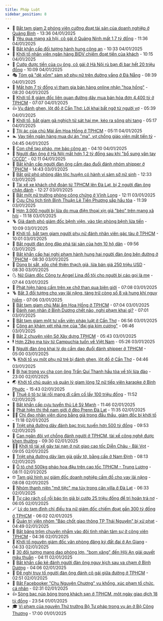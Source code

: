 ```yaml
---
title: Pháp Luật
sidebar_position: 8
---
```


<!-- dantri-phap-luat:START -->
- 🌊 [Bắt tạm giam 2 phóng viên cưỡng đoạt tài sản của doanh nghiệp ở Quảng Bình](https://dantri.com.vn/phap-luat/bat-tam-giam-2-phong-vien-cuong-doat-tai-san-cua-doanh-nghiep-o-quang-binh-20250104194529953.htm) - 13:36 04/01/2025
- 🐲 [Yêu qua mạng xã hội, cô gái ở Quảng Ninh mất 1,7 tỷ đồng](https://dantri.com.vn/phap-luat/yeu-qua-mang-xa-hoi-co-gai-o-quang-ninh-mat-17-ty-dong-20250104182254272.htm) - 11:36 04/01/2025
- 🌁 [Bắt khẩn cấp đối tượng hành hung công an](https://dantri.com.vn/phap-luat/bat-khan-cap-doi-tuong-hanh-hung-cong-an-20250104170032033.htm) - 10:33 04/01/2025
- 🎃 [Khởi tố nhân viên ngân hàng BIDV chiếm đoạt tiền của khách](https://dantri.com.vn/phap-luat/khoi-to-nhan-vien-ngan-hang-bidv-chiem-doat-tien-cua-khach-20250104162013555.htm) - 10:15 04/01/2025
- 🦅 [Cướp được tiền của cụ ông, cô gái ở Hà Nội rủ bạn đi bar hết 20 triệu đồng](https://dantri.com.vn/phap-luat/cuop-duoc-tien-cua-cu-ong-co-gai-o-ha-noi-ru-ban-di-bar-het-20-trieu-dong-20250104162632520.htm) - 10:09 04/01/2025
- 🎭 [Tóm gã &quot;dê xồm&quot; sàm sỡ phụ nữ trên đường vắng ở Đà Nẵng](https://dantri.com.vn/phap-luat/tom-ga-de-xom-sam-so-phu-nu-tren-duong-vang-o-da-nang-20250104152432817.htm) - 08:39 04/01/2025
- 🤗 [Mất hơn 7 tỷ đồng vì tham gia bán hàng online nhận &quot;hoa hồng&quot;](https://dantri.com.vn/phap-luat/mat-hon-7-ty-dong-vi-tham-gia-ban-hang-online-nhan-hoa-hong-20250104131824483.htm) - 08:20 04/01/2025
- 🚀 [Khởi tố 8 giám đốc liên quan đường dây mua bán hóa đơn 4.400 tỷ ở TPHCM](https://dantri.com.vn/phap-luat/khoi-to-8-giam-doc-lien-quan-duong-day-mua-ban-hoa-don-4400-ty-o-tphcm-20250104134633265.htm) - 07:07 04/01/2025
- 👍 [Vụ đánh ghen, lột đồ ở Cần Thơ: Lời khai bất ngờ từ người vợ](https://dantri.com.vn/phap-luat/vu-danh-ghen-lot-do-o-can-tho-loi-khai-bat-ngo-tu-nguoi-vo-20250104122040298.htm) - 05:39 04/01/2025
- 🧐 [Khởi tố, bắt giam gã nghịch tử sát hại mẹ, kéo ra sông phi tang](https://dantri.com.vn/phap-luat/khoi-to-bat-giam-ga-nghich-tu-sat-hai-me-keo-ra-song-phi-tang-20250104113656706.htm) - 05:17 04/01/2025
- 🫶 [Tội ác của chủ Mái ấm Hoa Hồng ở TPHCM](https://dantri.com.vn/phap-luat/toi-ac-cua-chu-mai-am-hoa-hong-o-tphcm-20250103142110205.htm) - 05:11 04/01/2025
- 🏊 [Vay tiền ngân hàng mua dự án &quot;ma&quot;, vợ chồng giáo viên mất tiền tỷ](https://dantri.com.vn/phap-luat/vay-tien-ngan-hang-mua-du-an-ma-vo-chong-giao-vien-mat-tien-ty-20250104104107815.htm) - 04:45 04/01/2025
- 🌋 [Con chế tạo pháo, mẹ báo công an](https://dantri.com.vn/phap-luat/con-che-tao-phao-me-bao-cong-an-20250104104455531.htm) - 04:10 04/01/2025
- 👹 [Người đàn ông ở Hà Nội mất hơn 1,2 tỷ đồng sau khi &quot;bổ sung vân tay CCCD&quot;](https://dantri.com.vn/phap-luat/nguoi-dan-ong-o-ha-noi-mat-hon-12-ty-dong-sau-khi-bo-sung-van-tay-cccd-20250104085437299.htm) - 02:11 04/01/2025
- 🫣 [Bắt khẩn cấp người đàn ông cầm dao đuổi đánh nhóm shipper ở TPHCM](https://dantri.com.vn/phap-luat/bat-khan-cap-nguoi-dan-ong-cam-dao-duoi-danh-nhom-shipper-o-tphcm-20250103213835912.htm) - 14:43 03/01/2025
- 🎃 [Bắt giữ phó phòng dân tộc huyện có hành vi sàm sỡ nữ sinh](https://dantri.com.vn/phap-luat/bat-giu-pho-phong-dan-toc-huyen-co-hanh-vi-sam-so-nu-sinh-20250103175104591.htm) - 12:33 03/01/2025
- 🌝 [Tài xế xe khách chở đoàn từ TPHCM lên Đà Lạt, bị 2 người đàn ông chặn đánh](https://dantri.com.vn/phap-luat/tai-xe-xe-khach-cho-doan-tu-tphcm-len-da-lat-bi-2-nguoi-dan-ong-chan-danh-20250103185752488.htm) - 12:27 03/01/2025
- 🚀 [Bắt một nữ trưởng phòng công chứng ở Vĩnh Long](https://dantri.com.vn/phap-luat/bat-mot-nu-truong-phong-cong-chung-o-vinh-long-20250103174823233.htm) - 12:11 03/01/2025
- 🥷 [Cựu Chủ tịch tỉnh Bình Thuận Lê Tiến Phương sắp hầu tòa](https://dantri.com.vn/phap-luat/cuu-chu-tich-tinh-binh-thuan-le-tien-phuong-sap-hau-toa-20250103183207997.htm) - 11:39 03/01/2025
- 👺 [Hơn 3.000 người bị lừa do mua điện thoại xịn giá &quot;bèo&quot; trên mạng xã hội](https://dantri.com.vn/phap-luat/hon-3000-nguoi-bi-lua-do-mua-dien-thoai-xin-gia-beo-tren-mang-xa-hoi-20250103175415507.htm) - 11:18 03/01/2025
- 🪜 [Giả danh phó giám đốc bệnh viện, vào tận phòng bệnh lừa tiền](https://dantri.com.vn/phap-luat/gia-danh-pho-giam-doc-benh-vien-vao-tan-phong-benh-lua-tien-20250103163019090.htm) - 10:09 03/01/2025
- 🦄 [Khởi tố, bắt tạm giam người phụ nữ đánh nhân viên gác tàu ở TPHCM](https://dantri.com.vn/phap-luat/khoi-to-bat-tam-giam-nguoi-phu-nu-danh-nhan-vien-gac-tau-o-tphcm-20250103165322817.htm) - 10:01 03/01/2025
- 🦍 [Bắt người đàn ông đập phá tài sản của hơn 10 hộ dân](https://dantri.com.vn/phap-luat/bat-nguoi-dan-ong-dap-pha-tai-san-cua-hon-10-ho-dan-20250103164352712.htm) - 09:56 03/01/2025
- 🌁 [Bắt khẩn cấp hai nghi phạm hành hung hai người đàn ông bên đường ở TPHCM](https://dantri.com.vn/phap-luat/bat-khan-cap-hai-nghi-pham-hanh-hung-hai-nguoi-dan-ong-ben-duong-o-tphcm-20250103152308726.htm) - 08:30 03/01/2025
- 💯 [Dùng bi sắt, xốp chế thiên thạch giả, lừa bán  giá 250 triệu USD](https://dantri.com.vn/phap-luat/dung-bi-sat-xop-che-thien-thach-gia-lua-ban-gia-250-trieu-usd-20250103133140406.htm) - 08:30 03/01/2025
- 🌜 [Nữ Giám đốc Công ty Angel Lina đổ tội cho người bị cáo gọi là mẹ](https://dantri.com.vn/phap-luat/nu-giam-doc-cong-ty-angel-lina-do-toi-cho-nguoi-bi-cao-goi-la-me-20250103123405806.htm) - 07:44 03/01/2025
- 👹 [Phát hiện hàng cấm trên xe chở than qua biên giới](https://dantri.com.vn/phap-luat/phat-hien-hang-cam-tren-xe-cho-than-qua-bien-gioi-20250103120817746.htm) - 07:08 03/01/2025
- 🪜 [Bắt 3 đối tượng cho vay lãi nặng, tàng trữ còng số 8 và hung khí nguy hiểm](https://dantri.com.vn/phap-luat/bat-3-doi-tuong-cho-vay-lai-nang-tang-tru-cong-so-8-va-hung-khi-nguy-hiem-20250103123637955.htm) - 07:06 03/01/2025
- 🦩 [Bắt tạm giam chủ Mái ấm Hoa Hồng ở TPHCM](https://dantri.com.vn/phap-luat/bat-tam-giam-chu-mai-am-hoa-hong-o-tphcm-20250103135713709.htm) - 07:04 03/01/2025
- 💂 [Đánh nạn nhân ở Bình Dương chết não, nghi phạm khai gì?](https://dantri.com.vn/phap-luat/danh-nan-nhan-o-binh-duong-chet-nao-nghi-pham-khai-gi-20250103134828618.htm) - 07:01 03/01/2025
- 💃 [Bắt tạm giam một tư vấn viên pháp luật ở Cần Thơ](https://dantri.com.vn/phap-luat/bat-tam-giam-mot-tu-van-vien-phap-luat-o-can-tho-20250103124513653.htm) - 06:56 03/01/2025
- 🧐 [Công an khám xét nhà mẹ của &quot;đại gia kim cương&quot;](https://dantri.com.vn/phap-luat/cong-an-kham-xet-nha-me-cua-dai-gia-kim-cuong-20250103131045303.htm) - 06:46 03/01/2025
- 🤗 [Bắt 2 chuyên viên Sở Xây dựng TPHCM](https://dantri.com.vn/phap-luat/bat-2-chuyen-vien-so-xay-dung-tphcm-20250103123403793.htm) - 05:43 03/01/2025
- 🕴 [Hơn 22kg ma túy từ Campuchia tuồn về Việt Nam](https://dantri.com.vn/phap-luat/hon-22kg-ma-tuy-tu-campuchia-tuon-ve-viet-nam-20250103114050137.htm) - 05:26 03/01/2025
- 🐎 [Người đàn ông khai lý do cầm dao đuổi đánh shipper ở TPHCM](https://dantri.com.vn/phap-luat/nguoi-dan-ong-khai-ly-do-cam-dao-duoi-danh-shipper-o-tphcm-20250103113105258.htm) - 05:00 03/01/2025
- 🪜 [Khởi tố vụ một phụ nữ trẻ bị đánh ghen, lột đồ ở Cần Thơ](https://dantri.com.vn/phap-luat/khoi-to-vu-mot-phu-nu-tre-bi-danh-ghen-lot-do-o-can-tho-20250103111329165.htm) - 04:46 03/01/2025
- 🤭 [Bị hại trong vụ cha con ông Trần Quí Thanh hầu tòa về tội lừa đảo](https://dantri.com.vn/phap-luat/bi-hai-trong-vu-cha-con-ong-tran-qui-thanh-hau-toa-ve-toi-lua-dao-20241231144319329.htm) - 23:00 02/01/2025
- 🌏 [Khởi tố chủ quán và quản lý giam lỏng 12 nữ tiếp viên karaoke ở Bình Phước](https://dantri.com.vn/phap-luat/khoi-to-chu-quan-va-quan-ly-giam-long-12-nu-tiep-vien-karaoke-o-binh-phuoc-20250102194650703.htm) - 15:43 02/01/2025
- 🎃 [Thuê ô tô tự lái rồi mang đi cầm cố lấy 100 triệu đồng](https://dantri.com.vn/phap-luat/thue-o-to-tu-lai-roi-mang-di-cam-co-lay-100-trieu-dong-20250102163946816.htm) - 11:52 02/01/2025
- 🗽 [Bắt khẩn cấp cựu tuyển thủ Lê Sỹ Mạnh](https://dantri.com.vn/phap-luat/bat-khan-cap-cuu-tuyen-thu-le-sy-manh-20250102184332342.htm) - 11:46 02/01/2025
- 🌁 [Phát hiện thi thể nam giới ở đèo Prenn Đà Lạt](https://dantri.com.vn/phap-luat/phat-hien-thi-the-nam-gioi-o-deo-prenn-da-lat-20250102162948549.htm) - 11:35 02/01/2025
- 🧑‍💻 [Chỉ đạo nhân viên dùng bằng giả trong đấu thầu, giám đốc bị khởi tố](https://dantri.com.vn/phap-luat/chi-dao-nhan-vien-dung-bang-gia-trong-dau-thau-giam-doc-bi-khoi-to-20250102171705777.htm) - 11:18 02/01/2025
- 🌮 [Triệt phá đường dây đánh bạc trực tuyến hơn 500 tỷ đồng](https://dantri.com.vn/phap-luat/triet-pha-duong-day-danh-bac-truc-tuyen-hon-500-ty-dong-20250102164954408.htm) - 09:53 02/01/2025
- 🤗 [Can ngăn đôi vợ chồng đánh người ở TPHCM, tài xế công nghệ được khen thưởng](https://dantri.com.vn/phap-luat/can-ngan-doi-vo-chong-danh-nguoi-o-tphcm-tai-xe-cong-nghe-duoc-khen-thuong-20250102162240549.htm) - 09:30 02/01/2025
- 👨‍🏫 [Khởi tố tài xế gây tai nạn ở nút giao cao tốc Diễn Châu - Bãi Vọt](https://dantri.com.vn/phap-luat/khoi-to-tai-xe-gay-tai-nan-o-nut-giao-cao-toc-dien-chau-bai-vot-20250102154328263.htm) - 09:05 02/01/2025
- 🎉 [Triệt phá đường dây làm giả giấy tờ, bằng cấp ở Nam Định](https://dantri.com.vn/phap-luat/triet-pha-duong-day-lam-gia-giay-to-bang-cap-o-nam-dinh-20250102143511102.htm) - 08:13 02/01/2025
- 🤗 [Ô tô chở 500kg pháo hoa đậu trên cao tốc TPHCM - Trung Lương](https://dantri.com.vn/phap-luat/o-to-cho-500kg-phao-hoa-dau-tren-cao-toc-tphcm-trung-luong-20250102145625194.htm) - 08:11 02/01/2025
- 🤓 [Tạm giữ hình sự giám đốc doanh nghiệp cầm đồ cho vay lãi nặng](https://dantri.com.vn/phap-luat/tam-giu-hinh-su-giam-doc-doanh-nghiep-cam-do-cho-vay-lai-nang-20250102142402618.htm) - 08:08 02/01/2025
- 👹 [Nhóm thanh niên &quot;mở tiệc&quot; ma túy trong căn villa ở Đà Lạt](https://dantri.com.vn/phap-luat/nhom-thanh-nien-mo-tiec-ma-tuy-trong-can-villa-o-da-lat-20250102120140712.htm) - 06:33 02/01/2025
- 🐘 [Tự cào rách cổ rồi báo tin giả bị cướp 25 triệu đồng để trì hoãn trả nợ](https://dantri.com.vn/phap-luat/tu-cao-rach-co-roi-bao-tin-gia-bi-cuop-25-trieu-dong-de-tri-hoan-tra-no-20250102123132241.htm) - 06:05 02/01/2025
- 🪄 [Lý do tạm đình chỉ điều tra nữ giám đốc chiếm đoạt gần 300 tỷ đồng ở TPHCM](https://dantri.com.vn/phap-luat/ly-do-tam-dinh-chi-dieu-tra-nu-giam-doc-chiem-doat-gan-300-ty-dong-o-tphcm-20250102104527227.htm) - 06:02 02/01/2025
- 💄 [Quản trị viên nhóm &quot;Báo chốt giao thông TP Thái Nguyên&quot; bị xử phạt](https://dantri.com.vn/phap-luat/quan-tri-vien-nhom-bao-chot-giao-thong-tp-thai-nguyen-bi-xu-phat-20250102113838656.htm) - 04:49 02/01/2025
- 🐎 [Bắt băng trộm chuyên nhắm vào đôi tình nhân tâm sự ở công viên TPHCM](https://dantri.com.vn/phap-luat/bat-bang-trom-chuyen-nham-vao-doi-tinh-nhan-tam-su-o-cong-vien-tphcm-20250102103424858.htm) - 04:36 02/01/2025
- 💯 [Khởi tố nguyên giám đốc văn phòng đăng ký đất đai ở An Giang](https://dantri.com.vn/phap-luat/khoi-to-nguyen-giam-doc-van-phong-dang-ky-dat-dai-o-an-giang-20250102102320311.htm) - 04:33 02/01/2025
- 💯 [30 đối tượng mang dao phóng lợn, &quot;bom xăng&quot; đến Hội An giải quyết mâu thuẫn](https://dantri.com.vn/phap-luat/30-doi-tuong-mang-dao-phong-lon-bom-xang-den-hoi-an-giai-quyet-mau-thuan-20241217214901661.htm) - 04:11 02/01/2025
- 🌈 [Bắt khẩn cấp kẻ đánh người đàn ông nguy kịch sau va chạm ở Bình Dương](https://dantri.com.vn/phap-luat/bat-khan-cap-ke-danh-nguoi-dan-ong-nguy-kich-sau-va-cham-o-binh-duong-20250102105711716.htm) - 04:06 02/01/2025
- 🧠 [Đề nghị truy tố người đàn ông đánh cô gái giữa đường ở TPHCM](https://dantri.com.vn/phap-luat/de-nghi-truy-to-nguoi-dan-ong-danh-co-gai-giua-duong-o-tphcm-20250102081243550.htm) - 02:51 02/01/2025
- 🌈 [Bắt Facebooker &quot;Chu Nguyên Chương&quot; vu khống, xúc phạm tổ chức, cá nhân](https://dantri.com.vn/phap-luat/bat-facebooker-chu-nguyen-chuong-vu-khong-xuc-pham-to-chuc-ca-nhan-20250102090848834.htm) - 02:31 02/01/2025
- 👍 [Sòng bạc núp bóng trong khách sạn ở TPHCM, một ngày giao dịch 18 tỷ đồng](https://dantri.com.vn/phap-luat/song-bac-nup-bong-trong-khach-san-o-tphcm-mot-ngay-giao-dich-18-ty-dong-20250102001838744.htm) - 23:54 01/01/2025
- 🎓 [Vi phạm của nguyên Thứ trưởng Bộ Tư pháp trong vụ án ở Bộ Công Thương](https://dantri.com.vn/phap-luat/vi-pham-cua-nguyen-thu-truong-bo-tu-phap-trong-vu-an-o-bo-cong-thuong-20250101221458092.htm) - 17:00 01/01/2025<!-- dantri-phap-luat:END -->
